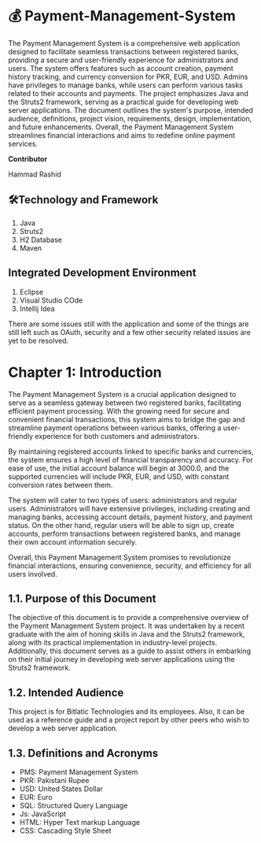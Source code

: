 # 💰 Payment-Management-System

The Payment Management System is a comprehensive web application designed to facilitate seamless transactions between registered banks, providing a secure and user-friendly experience for administrators and users. The system offers features such as account creation, payment history tracking, and currency conversion for PKR, EUR, and USD. Admins have privileges to manage banks, while users can perform various tasks related to their accounts and payments. The project emphasizes Java and the Struts2 framework, serving as a practical guide for developing web server applications. The document outlines the system\'s purpose, intended audience, definitions, project vision, requirements, design, implementation, and future enhancements. Overall, the Payment Management System streamlines financial interactions and aims to redefine online payment services.

**Contributor**

Hammad Rashid

## 🛠️Technology and Framework
  1. Java
  2. Struts2
  3. H2 Database
  4. Maven

## Integrated Development Environment
  1. Eclipse
  2. Visual Studio COde
  3. Intellij Idea

There are some issues still with the application and some of the things are still left such as OAuth, security and a few other security related issues are yet to be resolved.

# Chapter 1: Introduction

The Payment Management System is a crucial application designed to serve as a seamless gateway between two registered banks, facilitating efficient payment processing. With the growing need for secure and convenient financial transactions, this system aims to bridge the gap and streamline payment operations between various banks, offering a user-friendly experience for both customers and administrators.

By maintaining registered accounts linked to specific banks and currencies, the system ensures a high level of financial transparency and accuracy. For ease of use, the initial account balance will begin at 3000.0, and the supported currencies will include PKR, EUR, and USD, with constant conversion rates between them.

The system will cater to two types of users: administrators and regular users. Administrators will have extensive privileges, including creating and managing banks, accessing account details, payment history, and payment status. On the other hand, regular users will be able to sign up, create accounts, perform transactions between registered banks, and manage their own account information securely.

Overall, this Payment Management System promises to revolutionize financial interactions, ensuring convenience, security, and efficiency for all users involved.

## 1.1. Purpose of this Document

The objective of this document is to provide a comprehensive overview of the Payment Management System project. It was undertaken by a recent graduate with the aim of honing skills in Java and the Struts2 framework, along with its practical implementation in industry-level projects. Additionally, this document serves as a guide to assist others in embarking on their initial journey in developing web server applications using the Struts2 framework.

## 1.2. Intended Audience

This project is for Bitlatic Technologies and its employees. Also, it can be used as a reference guide and a project report by other peers who wish to develop a web server application.

## 1.3. Definitions and Acronyms

- PMS: Payment Management System
- PKR: Pakistani Rupee
- USD: United States Dollar
- EUR: Euro
- SQL: Structured Query Language
- Js: JavaScript
- HTML: Hyper Text markup Language
- CSS: Cascading Style Sheet
